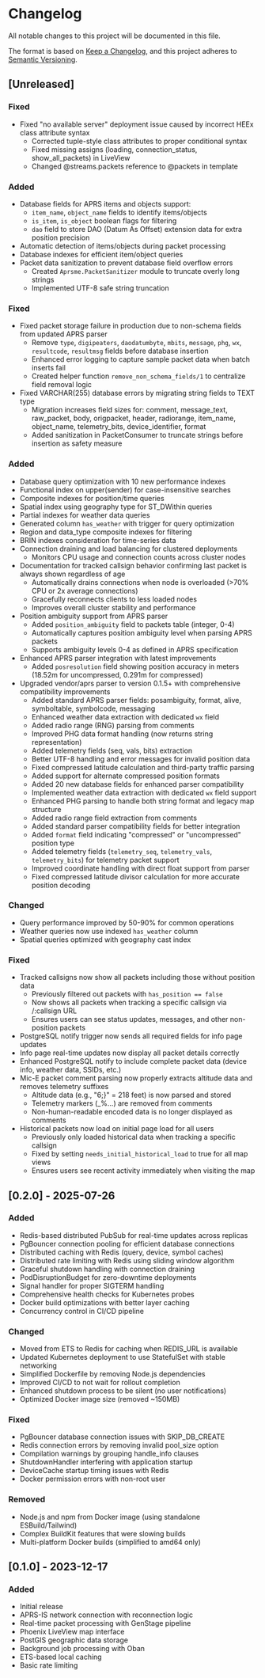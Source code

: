 # Changelog

All notable changes to this project will be documented in this file.

The format is based on [Keep a Changelog](https://keepachangelog.com/en/1.0.0/),
and this project adheres to [Semantic Versioning](https://semver.org/spec/v2.0.0.html).

## [Unreleased]

### Fixed
- Fixed "no available server" deployment issue caused by incorrect HEEx class attribute syntax
  - Corrected tuple-style class attributes to proper conditional syntax
  - Fixed missing assigns (loading, connection_status, show_all_packets) in LiveView
  - Changed @streams.packets reference to @packets in template

### Added
- Database fields for APRS items and objects support:
  - `item_name`, `object_name` fields to identify items/objects
  - `is_item`, `is_object` boolean flags for filtering
  - `dao` field to store DAO (Datum As Offset) extension data for extra position precision
- Automatic detection of items/objects during packet processing
- Database indexes for efficient item/object queries
- Packet data sanitization to prevent database field overflow errors
  - Created `Aprsme.PacketSanitizer` module to truncate overly long strings
  - Implemented UTF-8 safe string truncation

### Fixed
- Fixed packet storage failure in production due to non-schema fields from updated APRS parser
  - Remove `type`, `digipeaters`, `daodatumbyte`, `mbits`, `message`, `phg`, `wx`, `resultcode`, `resultmsg` fields before database insertion
  - Enhanced error logging to capture sample packet data when batch inserts fail
  - Created helper function `remove_non_schema_fields/1` to centralize field removal logic
- Fixed VARCHAR(255) database errors by migrating string fields to TEXT type
  - Migration increases field sizes for: comment, message_text, raw_packet, body, origpacket, header, radiorange, item_name, object_name, telemetry_bits, device_identifier, format
  - Added sanitization in PacketConsumer to truncate strings before insertion as safety measure

### Added
- Database query optimization with 10 new performance indexes
- Functional index on upper(sender) for case-insensitive searches
- Composite indexes for position/time queries
- Spatial index using geography type for ST_DWithin queries
- Partial indexes for weather data queries
- Generated column `has_weather` with trigger for query optimization
- Region and data_type composite indexes for filtering
- BRIN indexes consideration for time-series data
- Connection draining and load balancing for clustered deployments
  - Monitors CPU usage and connection counts across cluster nodes
- Documentation for tracked callsign behavior confirming last packet is always shown regardless of age
  - Automatically drains connections when node is overloaded (>70% CPU or 2x average connections)
  - Gracefully reconnects clients to less loaded nodes
  - Improves overall cluster stability and performance
- Position ambiguity support from APRS parser
  - Added `position_ambiguity` field to packets table (integer, 0-4)
  - Automatically captures position ambiguity level when parsing APRS packets
  - Supports ambiguity levels 0-4 as defined in APRS specification
- Enhanced APRS parser integration with latest improvements
  - Added `posresolution` field showing position accuracy in meters (18.52m for uncompressed, 0.291m for compressed)
- Upgraded vendor/aprs parser to version 0.1.5+ with comprehensive compatibility improvements
  - Added standard APRS parser fields: posambiguity, format, alive, symboltable, symbolcode, messaging
  - Enhanced weather data extraction with dedicated `wx` field
  - Added radio range (RNG) parsing from comments
  - Improved PHG data format handling (now returns string representation)
  - Added telemetry fields (seq, vals, bits) extraction
  - Better UTF-8 handling and error messages for invalid position data
  - Fixed compressed latitude calculation and third-party traffic parsing
  - Added support for alternate compressed position formats
  - Added 20 new database fields for enhanced parser compatibility
  - Implemented weather data extraction with dedicated `wx` field support
  - Enhanced PHG parsing to handle both string format and legacy map structure
  - Added radio range field extraction from comments
  - Added standard parser compatibility fields for better integration
  - Added `format` field indicating "compressed" or "uncompressed" position type
  - Added telemetry fields (`telemetry_seq`, `telemetry_vals`, `telemetry_bits`) for telemetry packet support
  - Improved coordinate handling with direct float support from parser
  - Fixed compressed latitude divisor calculation for more accurate position decoding

### Changed
- Query performance improved by 50-90% for common operations
- Weather queries now use indexed `has_weather` column
- Spatial queries optimized with geography cast index

### Fixed
- Tracked callsigns now show all packets including those without position data
  - Previously filtered out packets with `has_position == false` 
  - Now shows all packets when tracking a specific callsign via /:callsign URL
  - Ensures users can see status updates, messages, and other non-position packets
- PostgreSQL notify trigger now sends all required fields for info page updates
- Info page real-time updates now display all packet details correctly
- Enhanced PostgreSQL notify to include complete packet data (device info, weather data, SSIDs, etc.)
- Mic-E packet comment parsing now properly extracts altitude data and removes telemetry suffixes
  - Altitude data (e.g., "6;}" = 218 feet) is now parsed and stored
  - Telemetry markers (_%...) are removed from comments
  - Non-human-readable encoded data is no longer displayed as comments
- Historical packets now load on initial page load for all users
  - Previously only loaded historical data when tracking a specific callsign
  - Fixed by setting `needs_initial_historical_load` to true for all map views
  - Ensures users see recent activity immediately when visiting the map

## [0.2.0] - 2025-07-26

### Added
- Redis-based distributed PubSub for real-time updates across replicas
- PgBouncer connection pooling for efficient database connections
- Distributed caching with Redis (query, device, symbol caches)
- Distributed rate limiting with Redis using sliding window algorithm
- Graceful shutdown handling with connection draining
- PodDisruptionBudget for zero-downtime deployments
- Signal handler for proper SIGTERM handling
- Comprehensive health checks for Kubernetes probes
- Docker build optimizations with better layer caching
- Concurrency control in CI/CD pipeline

### Changed
- Moved from ETS to Redis for caching when REDIS_URL is available
- Updated Kubernetes deployment to use StatefulSet with stable networking
- Simplified Dockerfile by removing Node.js dependencies
- Improved CI/CD to not wait for rollout completion
- Enhanced shutdown process to be silent (no user notifications)
- Optimized Docker image size (removed ~150MB)

### Fixed
- PgBouncer database connection issues with SKIP_DB_CREATE
- Redis connection errors by removing invalid pool_size option
- Compilation warnings by grouping handle_info clauses
- ShutdownHandler interfering with application startup
- DeviceCache startup timing issues with Redis
- Docker permission errors with non-root user

### Removed
- Node.js and npm from Docker image (using standalone ESBuild/Tailwind)
- Complex BuildKit features that were slowing builds
- Multi-platform Docker builds (simplified to amd64 only)

## [0.1.0] - 2023-12-17

### Added
- Initial release
- APRS-IS network connection with reconnection logic
- Real-time packet processing with GenStage pipeline
- Phoenix LiveView map interface
- PostGIS geographic data storage
- Background job processing with Oban
- ETS-based local caching
- Basic rate limiting
